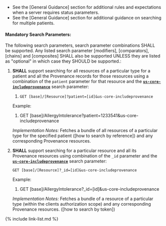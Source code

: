 - See the [General Guidance] section for additional rules and expectations when a server requires status parameters.
- See the [General Guidance] section for additional guidance on searching for multiple patients.

#### Mandatory Search Parameters:

The following search parameters, search parameter combinations SHALL be supported.  Any listed search parameter [modifiers], [comparators], [chains] and [composites] SHALL also be supported UNLESS they are listed as "optional" in which case they SHOULD be supported.:

1. **SHALL** support searching for all resources of a particular type for a patient and all the Provenance records for those resources using a combination of the `patient` parameter for that resource and the **[`us-core-includeprovenance`](SearchParameter-us-core-includeprovenance.html)** search parameter:

    1.  `GET [base]/[Resource]?patient=[id]&us-core-includeprovenance`

    Example:

      1. GET [base]/AllergyIntolerance?patient=1233541&us-core-includeprovenance

    *Implementation Notes:* Fetches a bundle of all resources of a particular type for the specified patient ([how to search by reference]) and any corresponding Provenance resources.

1. **SHALL** support searching for a particular resource and all its Provenance resources using combination of the `_id` parameter and the **[`us-core-includeprovenance`](SearchParameter-us-core-includeprovenance.html)** search parameter:

    `GET [base]/[Resource]?_id=[id]&us-core-includeprovenance`

    Example:

      1. GET [base]/AllergyIntolerance?_id=[id]&us-core-includeprovenance

    *Implementation Notes:* Fetches a bundle of a resource of a particular type (within the clients authorization scope) and any corresponding Provenance resources. ([how to search by token])

{% include link-list.md %}
